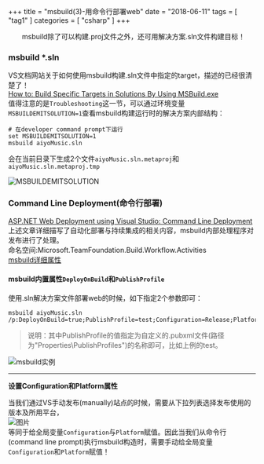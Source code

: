+++
title = "msbuild(3)-用命令行部署web"
date = "2018-06-11"
tags = [ "tag1" ]
categories = [ "csharp" ]
+++

　　msbuild除了可以构建.proj文件之外，还可用解决方案.sln文件构建目标！
<!--more-->
### msbuild *.sln
VS文档网站关于如何使用msbuild构建.sln文件中指定的target，描述的已经很清楚了！  
[How to: Build Specific Targets in Solutions By Using MSBuild.exe](https://docs.microsoft.com/en-us/visualstudio/msbuild/how-to-build-specific-targets-in-solutions-by-using-msbuild-exe '点我访问')  
值得注意的是`Troubleshooting`这一节，可以通过环境变量`MSBUILDEMITSOLUTION=1`查看msbuild构建运行时的解决方案内部结构：

```console
# 在developer command prompt下运行
set MSBUILDEMITSOLUTION=1
msbuild aiyoMusic.sln
```

会在当前目录下生成2个文件`aiyoMusic.sln.metaproj`和`aiyoMusic.sln.metaproj.tmp` 

![MSBUILDEMITSOLUTION](/pictures/QQ20180611221423.png '点我显示')

### Command Line Deployment(命令行部署) 

[ASP.NET Web Deployment using Visual Studio: Command Line Deployment](https://docs.microsoft.com/en-us/aspnet/web-forms/overview/deployment/visual-studio-web-deployment/command-line-deployment '点我访问')  
上述文章详细描写了自动化部署与持续集成的相关内容，msbuild内部处理程序对发布进行了处理。  
命名空间:Microsoft.TeamFoundation.Build.Workflow.Activities  
[msbuild详细属性](https://docs.microsoft.com/en-us/previous-versions/visualstudio/visual-studio-2013/gg433657%28v%3dvs.120%29 '点我访问')
#### msbuild内置属性`DeployOnBuild`和`PublishProfile`

使用.sln解决方案文件部署web的时候，如下指定2个参数即可：

```console
msbuild aiyoMusic.sln /p:DeployOnBuild=true;PublishProfile=test;Configuration=Release;Platform=x86
```
>说明：其中PublishProfile的值指定为自定义的.pubxml文件(路径为"Properties\PublishProfiles")的名称即可，比如上例的test。  

![msbuild实例](/pictures/QQ20180611231217.png '点我显示')  

* * *
__设置Configuration和Platform属性__

当我们通过VS手动发布(manually)站点的时候，需要从下拉列表选择发布使用的版本及所用平台，  
![图片](/pictures/QQ20180612220132.png '点我显示')  
等同于给全局变量`Configuration`与`Platform`赋值。因此当我们从命令行(command line prompt)执行msbuild构造时，需要手动给全局变量`Configuration`和`Platform`赋值！



